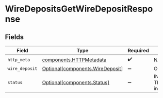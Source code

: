 # WireDepositsGetWireDepositResponse


## Fields

| Field                                                                      | Type                                                                       | Required                                                                   | Description                                                                |
| -------------------------------------------------------------------------- | -------------------------------------------------------------------------- | -------------------------------------------------------------------------- | -------------------------------------------------------------------------- |
| `http_meta`                                                                | [components.HTTPMetadata](../../models/components/httpmetadata.md)         | :heavy_check_mark:                                                         | N/A                                                                        |
| `wire_deposit`                                                             | [Optional[components.WireDeposit]](../../models/components/wiredeposit.md) | :heavy_minus_sign:                                                         | OK                                                                         |
| `status`                                                                   | [Optional[components.Status]](../../models/components/status.md)           | :heavy_minus_sign:                                                         | INVALID_ARGUMENT: The request has an invalid argument.                     |